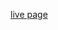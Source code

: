 [live page](https://3noki.github.io/udacity_front_end_web_developer/lab_2_pixel_art_maker/index.html)
